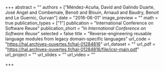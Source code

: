 +++
abstract = ""
authors = ["Méndez-Acuña, David and Galindo Duarte, José Angel and Combemale, Benoit and Blouin, Arnaud and Baudry, Benoit and Le Guernic, Gurvan"]
date = "2016-06-01"
image_preview = ""
math = true
publication_types = ["1"]
publication = "International Conference on Software Reuse"
publication_short = "In *International Conference on Software Reuse*"
selected = false
title = "Reverse-engineering reusable language modules from legacy domain-specific languages"
url_code = "https://hal.archives-ouvertes.fr/hal-01284816"
url_dataset = ""
url_pdf = "https://hal.archives-ouvertes.fr/hal-01284816/file/icsr-main.pdf"
url_project = ""
url_slides = ""
url_video = ""

+++
